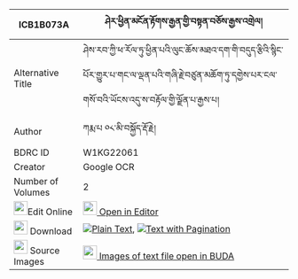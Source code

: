 |ICB1B073A|ཤེར་ཕྱིན་མངོན་རྟོགས་རྒྱན་གྱི་བསྟན་བཅོས་རྒྱས་འགྲེལ། 
| --- | --- 
|Alternative Title |ཤེས་རབ་ཀྱི་ཕ་རོལ་ཏུ་ཕྱིན་པའི་ལུང་ཆོས་མཐའ་དག་གི་བདུད་རྩིའི་སྙིང་པོར་གྱུར་པ་གང་ལ་ལྡན་པའི་གཞི་རྗེ་བཙུན་མཆོག་ཏུ་དགྱེས་པར་ངལ་གསོ་བའི་ཡོངས་འདུ་ས་བརྟོལ་གྱི་ལྗོན་པ་རྒྱས་པ།
|Author| ཀརྨ་པ ༠༨་མི་བསྐྱོད་རྡོ་རྗེ།
|BDRC ID | W1KG22061
|Creator | Google OCR
|Number of Volumes| 2
|<img width="25" src="https://img.icons8.com/color/25/000000/edit-property.png">Edit Online| [<img width="25" src="https://avatars.githubusercontent.com/u/45091458?s=200&v=4"> Open in Editor](http://editor.openpecha.org/ICB1B073A)
|<img width="25" src="https://img.icons8.com/fluent/48/000000/download-2.png"/>  Download | [![](https://img.icons8.com/color/20/000000/txt.png)Plain Text](https://github.com/Openpecha/ICB1B073A/releases/download/v2/sherchin_ngontok_gyen_gyi_tenc_plain_ICB1B073A.zip), [![](https://img.icons8.com/color/20/000000/txt.png)Text with Pagination](https://github.com/Openpecha/ICB1B073A/releases/download/v2/sherchin_ngontok_gyen_gyi_tenc_pages_ICB1B073A.zip)
|<img width="25" src="https://img.icons8.com/plasticine/100/000000/pictures-folder.png"/>  Source Images | [<img width="25" src="https://library.bdrc.io/icons/BUDA-small.svg"> Images of text file open in BUDA](https://library.bdrc.io/show/bdr:W1KG22061)